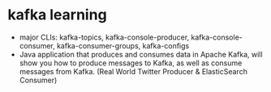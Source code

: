 # kafka learning

- major CLIs: kafka-topics, kafka-console-producer, kafka-console-consumer, kafka-consumer-groups, kafka-configs
- Java application that produces and consumes data in Apache Kafka, will show you how to produce messages to Kafka, as well as consume messages from Kafka. (Real World Twitter Producer & ElasticSearch Consumer)